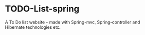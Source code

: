 # TODO-List-spring
A To Do list website - made with Spring-mvc, Spring-controller and Hibernate technologies etc.
